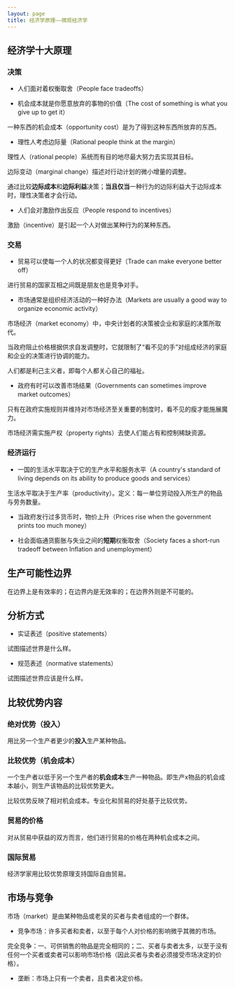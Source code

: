 ```yaml
---
layout: page
title: 经济学原理——微观经济学
---
```


## 经济学十大原理

### 决策

* 人们面对着权衡取舍（People face tradeoffs）

* 机会成本就是你愿意放弃的事物的价值（The cost of something is what you give up to get it）

一种东西的机会成本（opportunity cost）是为了得到这种东西所放弃的东西。

* 理性人考虑边际量（Rational people think at the margin）

理性人（rational people）系统而有目的地尽最大努力去实现其目标。

边际变动（marginal change）描述对行动计划的微小增量的调整。

通过比较**边际成本**和**边际利益**决策；**当且仅当**一种行为的边际利益大于边际成本时，理性决策者才会行动。

* 人们会对激励作出反应（People respond to incentives）

激励（incentive）是引起一个人对做出某种行为的某种东西。

### 交易

* 贸易可以使每一个人的状况都变得更好（Trade can make everyone better off）

进行贸易的国家互相之间既是朋友也是竞争对手。

* 市场通常是组织经济活动的一种好办法（Markets are usually a good way to organize economic activity）

市场经济（market economy）中，中央计划者的决策被企业和家庭的决策所取代。

当政府阻止价格根据供求自发调整时，它就限制了“看不见的手”对组成经济的家庭和企业的决策进行协调的能力。

人们都是利己主义者，即每个人都关心自己的福祉。

* 政府有时可以改善市场结果（Governments can sometimes improve market outcomes）

只有在政府实施规则并维持对市场经济至关重要的制度时，看不见的瘦才能施展魔力。

市场经济需实施产权（property rights）去使人们能占有和控制稀缺资源。

### 经济运行

* 一国的生活水平取决于它的生产水平和服务水平（A country's standard of living depends on its ability to produce goods and services）

生活水平取决于生产率（productivity）。定义：每一单位劳动投入所生产的物品与劳务数量。

* 当政府发行过多货币时，物价上升（Prices rise when the government prints too much money）

* 社会面临通货膨胀与失业之间的**短期**权衡取舍（Society faces a short-run tradeoff between Inflation and unemployment）

## 生产可能性边界

在边界上是有效率的；在边界内是无效率的；在边界外则是不可能的。

## 分析方式

* 实证表述（positive statements）

试图描述世界是什么样。

* 规范表述（normative statements）

试图描述世界应该是什么样。

## 比较优势内容

### 绝对优势（投入）

用比另一个生产者更少的**投入**生产某种物品。

### 比较优势（机会成本）

一个生产者以低于另一个生产者的**机会成本**生产一种物品。即生产x物品的机会成本越小，则生产该物品的比较优势更大。

比较优势反映了相对机会成本。专业化和贸易的好处基于比较优势。

### 贸易的价格

对从贸易中获益的双方而言，他们进行贸易的价格在两种机会成本之间。

### 国际贸易

经济学家用比较优势原理支持国际自由贸易。

## 市场与竞争

市场（market）是由某种物品或老吴的买者与卖者组成的一个群体。

* 竞争市场：许多买者和卖者，以至于每个人对价格的影响微乎其微的市场。

完全竞争：一、可供销售的物品是完全相同的；二、买者与卖者太多，以至于没有任何一个买者或卖者可以影响市场价格（因此买者与卖者必须接受市场决定的价格）。

* 垄断：市场上只有一个卖者，且卖者决定价格。